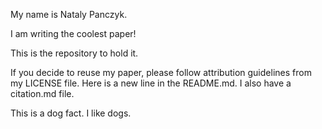 My name is Nataly Panczyk.

I am writing the coolest paper!

This is the repository to hold it.

If you decide to reuse my paper, please follow attribution guidelines from my LICENSE file.
Here is a new line in the README.md.
I also have a citation.md file.

This is a dog fact. I like dogs. 
